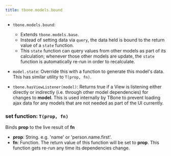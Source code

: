 ```yaml
---
title: tbone.models.bound
---
```


- `tbone.models.bound`:
  - Extends `tbone.models.base`.
  - Instead of setting data via `query`, the data held is bound to the
    return value of a `state` function.
  - This `state` function can query values from other models as part of
    its calculation; whenever those other models are update, the `state`
    function is automatically re-run in order to recalculate.

- `model.state`: Override this with a function to generate this model's data.
  This has similar utility to `T(prop, fn)`.

- `tbone.hasViewListener(model)`: Returns true if a View is listening
  either directly or indirectly (i.e. through other model dependencies) for
  changes to **model**.  This is used internally by TBone to prevent loading
  ajax data for any models that are not needed as part of the UI currently.



### set function: `T(prop, fn)`

Binds **prop** to the live result of **fn**

- **prop**: String.  e.g. 'name' or 'person.name.first'.
- **fn**: Function.  The return value of this function will be set to **prop**.
  This function gets re-run any time its dependencies change.
